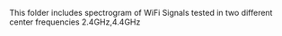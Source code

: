 This folder includes spectrogram of WiFi Signals tested in two different center frequencies 2.4GHz,4.4GHz
